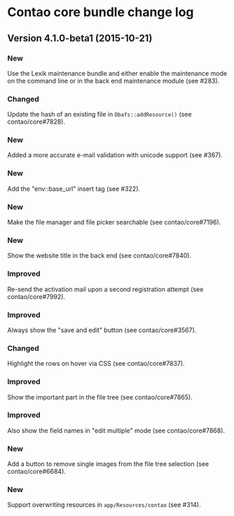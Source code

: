 Contao core bundle change log
=============================

Version 4.1.0-beta1 (2015-10-21)
--------------------------------

### New
Use the Lexik maintenance bundle and either enable the maintenance mode on the command
line or in the back end maintenance module (see #283).

### Changed
Update the hash of an existing file in `Dbafs::addResource()` (see contao/core#7828).

### New
Added a more accurate e-mail validation with unicode support (see #367).

### New
Add the "env::base_url" insert tag (see #322).

### New
Make the file manager and file picker searchable (see contao/core#7196).

### New
Show the website title in the back end (see contao/core#7840).

### Improved
Re-send the activation mail upon a second registration attempt (see contao/core#7992).

### Improved
Always show the "save and edit" button (see contao/core#3567).

### Changed
Highlight the rows on hover via CSS (see contao/core#7837).

### Improved
Show the important part in the file tree (see contao/core#7865).

### Improved
Also show the field names in "edit multiple" mode (see contao/core#7868).

### New
Add a button to remove single images from the file tree selection (see contao/core#6684).

### New
Support overwriting resources in `app/Resources/contao` (see #314).
